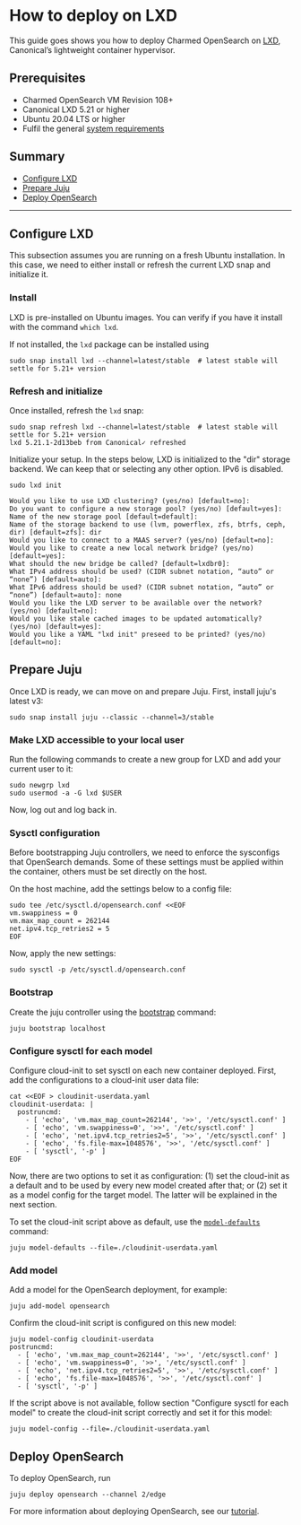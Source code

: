 # How to deploy on LXD

This guide goes shows you how to deploy Charmed OpenSearch on [LXD](https://ubuntu.com/server/docs/lxd-containers), Canonical’s lightweight container hypervisor.

## Prerequisites

* Charmed OpenSearch VM Revision 108+
* Canonical LXD 5.21 or higher
* Ubuntu 20.04 LTS or higher
* Fulfil the general [system requirements](/t/14565)

## Summary
* [Configure LXD](#configure-lxd)
* [Prepare Juju](#prepare-juju)
* [Deploy OpenSearch](#deploy-opensearch)

---

## Configure LXD

This subsection assumes you are running on a fresh Ubuntu installation. In this case, we need to either install or refresh the current LXD snap and initialize it.

### Install

LXD is pre-installed on Ubuntu images. You can verify if you have it install with the command `which lxd`. 

If not installed, the `lxd` package can be installed using

```shell
sudo snap install lxd --channel=latest/stable  # latest stable will settle for 5.21+ version
```

### Refresh and initialize

Once installed, refresh the `lxd` snap:

```shell
sudo snap refresh lxd --channel=latest/stable  # latest stable will settle for 5.21+ version
lxd 5.21.1-2d13beb from Canonical✓ refreshed
```

Initialize your setup. In the steps below, LXD is initialized to the "dir" storage backend. We can keep that or selecting any other option. IPv6 is disabled.

```shell
sudo lxd init

Would you like to use LXD clustering? (yes/no) [default=no]: 
Do you want to configure a new storage pool? (yes/no) [default=yes]: 
Name of the new storage pool [default=default]: 
Name of the storage backend to use (lvm, powerflex, zfs, btrfs, ceph, dir) [default=zfs]: dir
Would you like to connect to a MAAS server? (yes/no) [default=no]: 
Would you like to create a new local network bridge? (yes/no) [default=yes]: 
What should the new bridge be called? [default=lxdbr0]: 
What IPv4 address should be used? (CIDR subnet notation, “auto” or “none”) [default=auto]: 
What IPv6 address should be used? (CIDR subnet notation, “auto” or “none”) [default=auto]: none
Would you like the LXD server to be available over the network? (yes/no) [default=no]: 
Would you like stale cached images to be updated automatically? (yes/no) [default=yes]: 
Would you like a YAML "lxd init" preseed to be printed? (yes/no) [default=no]:
```

## Prepare Juju

Once LXD is ready, we can move on and prepare Juju. First, install juju's latest v3:

```shell
sudo snap install juju --classic --channel=3/stable
```

### Make LXD accessible to your local user

Run the following commands to create a new group for LXD and add your current user to it:

```shell
sudo newgrp lxd
sudo usermod -a -G lxd $USER
```

Now, log out and log back in.

### Sysctl configuration

Before bootstrapping Juju controllers, we need to enforce the sysconfigs that OpenSearch demands. Some of these settings must be applied within the container, others must be set directly on the host.

On the host machine, add the settings below to a config file:
```shell
sudo tee /etc/sysctl.d/opensearch.conf <<EOF
vm.swappiness = 0
vm.max_map_count = 262144
net.ipv4.tcp_retries2 = 5
EOF
```
Now, apply the new settings:
```shell
sudo sysctl -p /etc/sysctl.d/opensearch.conf
```

### Bootstrap

Create the juju controller using the [bootstrap](https://juju.is/docs/juju/manage-controllers#heading--bootstrap-a-controller) command:

```shell
juju bootstrap localhost
```

### Configure sysctl for each model

Configure cloud-init to set sysctl on each new container deployed. First, add the configurations to a cloud-init user data file:

```shell
cat <<EOF > cloudinit-userdata.yaml
cloudinit-userdata: |
  postruncmd:
    - [ 'echo', 'vm.max_map_count=262144', '>>', '/etc/sysctl.conf' ]
    - [ 'echo', 'vm.swappiness=0', '>>', '/etc/sysctl.conf' ]
    - [ 'echo', 'net.ipv4.tcp_retries2=5', '>>', '/etc/sysctl.conf' ]
    - [ 'echo', 'fs.file-max=1048576', '>>', '/etc/sysctl.conf' ]
    - [ 'sysctl', '-p' ]
EOF
```

Now, there are two options to set it as configuration: (1) set the cloud-init as a default and to be used by every new model created after that; or (2) set it as a model config for the target model. The latter will be explained in the next section.

To set the cloud-init script above as default, use the [`model-defaults`](https://juju.is/docs/juju/juju-model-defaults) command:

```
juju model-defaults --file=./cloudinit-userdata.yaml
```

### Add model

Add a model for the OpenSearch deployment, for example:
```
juju add-model opensearch
```

Confirm the cloud-init script is configured on this new model:
```
juju model-config cloudinit-userdata
postruncmd:
  - [ 'echo', 'vm.max_map_count=262144', '>>', '/etc/sysctl.conf' ]
  - [ 'echo', 'vm.swappiness=0', '>>', '/etc/sysctl.conf' ]
  - [ 'echo', 'net.ipv4.tcp_retries2=5', '>>', '/etc/sysctl.conf' ]
  - [ 'echo', 'fs.file-max=1048576', '>>', '/etc/sysctl.conf' ]
  - [ 'sysctl', '-p' ]
```

If the script above is not available, follow section "Configure sysctl for each model" to create the cloud-init script correctly and set it for this model:
```
juju model-config --file=./cloudinit-userdata.yaml
```


## Deploy OpenSearch

To deploy OpenSearch, run
```shell
juju deploy opensearch --channel 2/edge
```

For more information about deploying OpenSearch, see our [tutorial](https://discourse.charmhub.io/t/topic/9716).